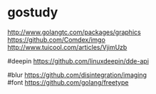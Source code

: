 # gostudy
http://www.golangtc.com/packages/graphics  
https://github.com/Comdex/imgo  
http://www.tuicool.com/articles/VjimUzb  

#deepin
https://github.com/linuxdeepin/dde-api

#blur
https://github.com/disintegration/imaging  
#font
https://github.com/golang/freetype

